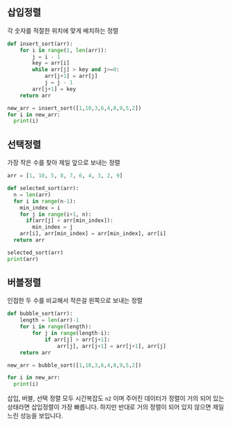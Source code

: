 ## 삽입정렬

각 숫자를 적절한 위치에 맞게 배치하는 정렬

```python
def insert_sort(arr):
	for i in range(1, len(arr)):
		j = i - 1
		key = arr[i]
		while arr[j] > key and j>=0:
			arr[j+1] = arr[j]
			j = j - 1
		arr[j+1] = key
	return arr

new_arr = insert_sort([1,10,3,6,4,8,9,5,2])
for i in new_arr:
  print(i)

```



## 선택정렬

가장 작은 수를 찾아 제일 앞으로 보내는 정렬

```python
arr = [1, 10, 5, 8, 7, 6, 4, 3, 2, 9]

def selected_sort(arr):
  n = len(arr)
  for i in range(n-1):
    min_index = i
    for j in range(i+1, n):
      if(arr[j] < arr[min_index]):
        min_index = j
    arr[i], arr[min_index] = arr[min_index], arr[i]
  return arr

selected_sort(arr)
print(arr)

```



## 버블정렬

인접한 두 수를 비교해서 작은걸 왼쪽으로 보내는 정렬

```python
def bubble_sort(arr):
	length = len(arr)-1
	for i in range(length):
		for j in range(length-i):
			if arr[j] > arr[j+1]:
				arr[j], arr[j+1] = arr[j+1], arr[j]
	return arr

new_arr = bubble_sort([1,10,3,6,4,8,9,5,2])

for i in new_arr:
  print(i)

```



삽입, 버블, 선택 정렬 모두 시간복잡도 `n2` 이며 주어진 데이터가 정렬이 거의 되어 있는 상태라면 삽입정렬이 가장 빠릅니다. 하지만 반대로 거의 정렬이 되어 있지 않으면 제일 느린 성능을 보입니다.
